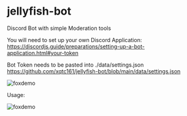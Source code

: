 # jellyfish-bot
 Discord Bot with simple Moderation tools
 
 You will need to set up your own Discord Application: https://discordjs.guide/preparations/setting-up-a-bot-application.html#your-token
 
 Bot Token needs to be pasted into ./data/settings.json https://github.com/xqtc161/jellyfish-bot/blob/main/data/settings.json
 
 ![foxdemo](https://i.imgur.com/UkW7wDL.png)

 Usage:

 ![foxdemo](https://i.imgur.com/X8EKeDO.png)
  
